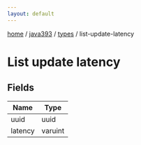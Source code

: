 ```yaml
---
layout: default
---
```


[home](/)  /  [java393](/protocol/java393)  /  [types](/protocol/java393/types)  /  list-update-latency

# List update latency

## Fields

Name | Type
---|---
uuid | uuid
latency | varuint
